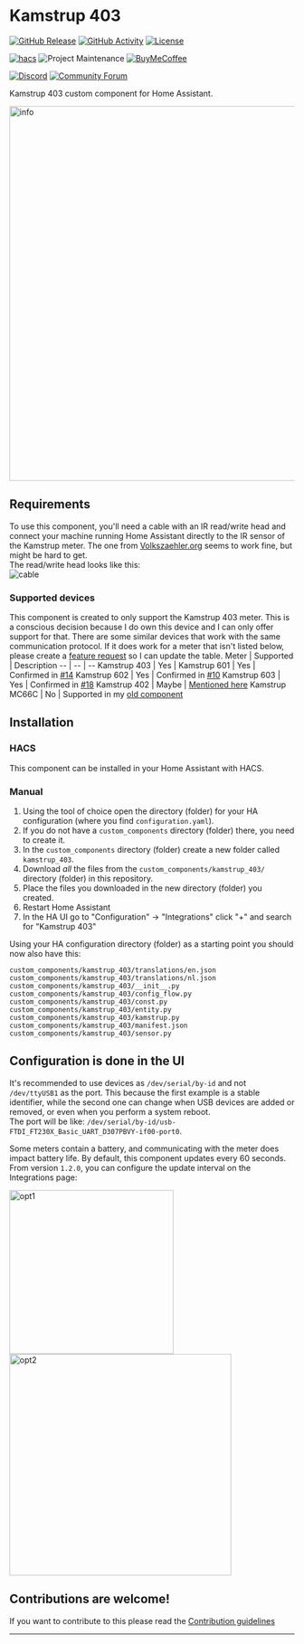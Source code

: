 # Kamstrup 403

[![GitHub Release][releases-shield]][releases]
[![GitHub Activity][commits-shield]][commits]
[![License][license-shield]](LICENSE)

[![hacs][hacsbadge]][hacs]
![Project Maintenance][maintenance-shield]
[![BuyMeCoffee][buymecoffeebadge]][buymecoffee]

[![Discord][discord-shield]][discord]
[![Community Forum][forum-shield]][forum]

Kamstrup 403 custom component for Home Assistant.

<img width="663" alt="info" src="https://user-images.githubusercontent.com/2211503/173236049-10647d83-9be6-49a6-a90b-671a8860c743.png">

## Requirements

To use this component, you'll need a cable with an IR read/write head and connect your machine running Home Assistant directly to the IR sensor of the Kamstrup meter.
The one from [Volkszaehler.org](https://wiki.volkszaehler.org/hardware/controllers/ir-schreib-lesekopf) seems to work fine, but might be hard to get.  
The read/write head looks like this:  
![cable](https://user-images.githubusercontent.com/2211503/136630069-9da49f09-6f9c-4618-8255-40195405f21a.jpg)


### Supported devices

This component is created to only support the Kamstrup 403 meter. This is a conscious decision because I do own this device and I can only offer support for that. There are some similar devices that work with the same communication protocol. If it does work for a meter that isn't listed below, please create a [feature request](https://github.com/golles/ha-kamstrup_403/issues/new?template=supported_device.yaml) so I can update the table.
Meter | Supported | Description
-- | -- | --
Kamstrup 403 | Yes | 
Kamstrup 601 | Yes | Confirmed in [#14](https://github.com/golles/ha-kamstrup_403/issues/14)
Kamstrup 602 | Yes | Confirmed in [#10](https://github.com/golles/ha-kamstrup_403/issues/10)
Kamstrup 603 | Yes | Confirmed in [#18](https://github.com/golles/ha-kamstrup_403/issues/18)
Kamstrup 402 | Maybe | [Mentioned here](https://github.com/golles/ha-kamstrup_403/blob/main/custom_components/kamstrup_403/kamstrup.py#L12)
Kamstrup MC66C | No | Supported in my [old component](https://github.com/golles/Home-Assistant-Sensor-MC66C)


## Installation

### HACS

This component can be installed in your Home Assistant with HACS.


### Manual

1. Using the tool of choice open the directory (folder) for your HA configuration (where you find `configuration.yaml`).
2. If you do not have a `custom_components` directory (folder) there, you need to create it.
3. In the `custom_components` directory (folder) create a new folder called `kamstrup_403`.
4. Download _all_ the files from the `custom_components/kamstrup_403/` directory (folder) in this repository.
5. Place the files you downloaded in the new directory (folder) you created.
6. Restart Home Assistant
7. In the HA UI go to "Configuration" -> "Integrations" click "+" and search for "Kamstrup 403"

Using your HA configuration directory (folder) as a starting point you should now also have this:

```text
custom_components/kamstrup_403/translations/en.json
custom_components/kamstrup_403/translations/nl.json
custom_components/kamstrup_403/__init__.py
custom_components/kamstrup_403/config_flow.py
custom_components/kamstrup_403/const.py
custom_components/kamstrup_403/entity.py
custom_components/kamstrup_403/kamstrup.py
custom_components/kamstrup_403/manifest.json
custom_components/kamstrup_403/sensor.py
```

## Configuration is done in the UI

It's recommended to use devices as `/dev/serial/by-id` and not `/dev/ttyUSB1` as the port. This because the first example is a stable identifier, while the second one can change when USB devices are added or removed, or even when you perform a system reboot.  
The port will be like: `/dev/serial/by-id/usb-FTDI_FT230X_Basic_UART_D307PBVY-if00-port0`.

Some meters contain a battery, and communicating with the meter does impact battery life. By default, this component updates every 60 seconds. From version `1.2.0`, you can configure the update interval on the Integrations page:

<img width="290" alt="opt1" src="https://user-images.githubusercontent.com/2211503/173235828-fd130b51-99b0-4522-b697-4d69df51925d.png"> <img width="392" alt="opt2" src="https://user-images.githubusercontent.com/2211503/173235826-ffd79769-cc2c-4404-9b79-d233aef8587e.png">

## Contributions are welcome!

If you want to contribute to this please read the [Contribution guidelines](CONTRIBUTING.md)

***

[knmi]: https://github.com/golles/ha-kamstrup_403
[buymecoffee]: https://www.buymeacoffee.com/golles
[buymecoffeebadge]: https://img.shields.io/badge/buy%20me%20a%20coffee-donate-yellow.svg?style=for-the-badge
[commits-shield]: https://img.shields.io/github/commit-activity/y/golles/ha-kamstrup_403.svg?style=for-the-badge
[commits]: https://github.com/golles/ha-kamstrup_403/commits/main
[hacs]: https://github.com/custom-components/hacs
[hacsbadge]: https://img.shields.io/badge/HACS-Custom-orange.svg?style=for-the-badge
[discord]: https://discord.gg/Qa5fW2R
[discord-shield]: https://img.shields.io/discord/330944238910963714.svg?style=for-the-badge
[forum-shield]: https://img.shields.io/badge/community-forum-brightgreen.svg?style=for-the-badge
[forum]: https://community.home-assistant.io/
[license-shield]: https://img.shields.io/github/license/golles/ha-kamstrup_403.svg?style=for-the-badge
[maintenance-shield]: https://img.shields.io/badge/maintainer-golles-blue.svg?style=for-the-badge
[releases-shield]: https://img.shields.io/github/release/golles/ha-kamstrup_403.svg?style=for-the-badge
[releases]: https://github.com/golles/ha-kamstrup_403/releases
